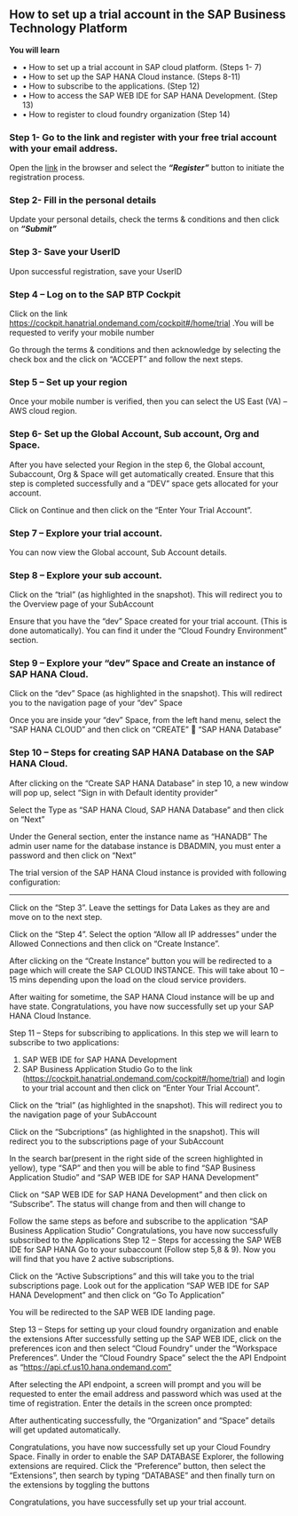 ## How to set up a trial account in the SAP Business Technology Platform

**You will learn**

- •	How to set up a trial account in SAP cloud platform. (Steps 1- 7)
- •	How to set up the SAP HANA Cloud instance. (Steps 8-11)
- •	How to subscribe to the applications. (Step 12)
- •	How to access the SAP WEB IDE for SAP HANA Development. (Step 13)
- •	How to register to cloud foundry organization (Step 14)

### Step 1- Go to the link and register with your free trial account with your email address. 

Open the [link](https://account.hana.ondemand.com/#/home/welcome) in the browser and select the ***“Register”*** button to initiate the registration process.

 

### Step 2- Fill in the personal details
Update your personal details, check the terms & conditions and then click on ***“Submit”***
 


### Step 3- Save your UserID
Upon successful registration, save your UserID
 

### Step 4 – Log on to the SAP BTP Cockpit  
Click on the link https://cockpit.hanatrial.ondemand.com/cockpit#/home/trial  .You will be requested to verify your mobile number
 
Go through the terms & conditions and then acknowledge by selecting the check box and the click on “ACCEPT” and follow the next steps.

 

 
### Step 5 – Set up your region
 Once your mobile number is verified, then you can select the US East (VA) – AWS cloud  region. 

### Step 6- Set up the Global Account, Sub account, Org and Space.
 After you have selected your Region in the step 6, the Global account, Subaccount, Org & Space will get automatically created.
Ensure that this step is completed successfully and a “DEV” space gets allocated for your account.
 
Click on Continue and then click on the “Enter Your Trial Account”.  
 

### Step 7 – Explore your trial account.
You can now view the Global account, Sub Account details. 
 
 
### Step 8 – Explore your sub account.
Click on the “trial” (as highlighted in the snapshot). This will redirect you to the Overview page of your SubAccount 
 

Ensure that you have the “dev” Space created for your trial account. (This is done automatically). You can find it under the “Cloud Foundry Environment” section.
 

### Step 9 – Explore your “dev” Space and Create an instance of SAP HANA Cloud.
Click on the “dev” Space (as highlighted in the snapshot). This will redirect you to the navigation page of your “dev” Space
 

Once you are inside your “dev” Space, from the left hand menu, select the “SAP HANA CLOUD” and then click on “CREATE”  “SAP HANA Database”
 

 
### Step 10 – Steps for creating SAP HANA Database on the SAP HANA Cloud.
After clicking on the “Create SAP HANA Database” in step 10, a new window will pop up, select “Sign in with Default identity provider”
 
Select the Type as “SAP HANA Cloud, SAP HANA Database” and then click on “Next”
 

Under the General section, enter the instance name as “HANADB”
The admin user name for the database instance is DBADMIN, you must enter a password and then click on “Next”
 

The trial version of the SAP HANA Cloud instance is provided with following configuration: 
 


 

 
 

 
 

 

 

***********************************************************************************
Click on the “Step 3”. Leave the settings for Data Lakes as they are and move on to the next step.
 
Click on the “Step 4”.  Select the option “Allow all IP addresses” under the Allowed Connections and then click on “Create Instance”. 
 

After clicking on the “Create Instance” button you will be redirected to a page which will create the SAP CLOUD INSTANCE. This will take about 10 – 15 mins depending upon the load on the cloud service providers.

 
After waiting for sometime, the SAP HANA Cloud instance will be up and have  state.
Congratulations, you have now successfully set up your SAP HANA Cloud Instance.
 

Step 11 – Steps for subscribing to applications.
In this step we will learn to subscribe to two applications:
1. SAP WEB IDE for SAP HANA Development
2. SAP Business Application Studio
Go to the link (https://cockpit.hanatrial.ondemand.com/cockpit#/home/trial) and login to your trial account and then click on “Enter Your Trial Account”.
 
Click on the “trial” (as highlighted in the snapshot). This will redirect you to the navigation page of your SubAccount 
 

Click on the “Subcriptions” (as highlighted in the snapshot). This will redirect you to the subscriptions  page of your SubAccount 
 
 
 
 
In the search bar(present in the right side of the screen highlighted in yellow), type “SAP” and then you will be able to find “SAP Business Application Studio” and “SAP WEB IDE for SAP HANA Development”

 
Click on “SAP WEB IDE for SAP HANA Development” and then click on “Subscribe”. The status will change from  and then will change to  
 
Follow the same steps as before and subscribe to the application “SAP Business Application Studio”
Congratulations, you have now successfully subscribed to the Applications
Step 12 – Steps for accessing the SAP WEB IDE for SAP HANA
Go to your subaccount (Follow step 5,8 & 9). Now you will find that you have 2 active subscriptions.
 

Click on the “Active Subscriptions” and this will take you to the trial subscriptions page. Look out for the application “SAP WEB IDE for SAP HANA Development” and then click on “Go To Application”
 
You will be redirected to the SAP WEB IDE landing page.
 
Step 13 – Steps for setting up your cloud foundry organization and enable the extensions
After successfully setting up the SAP WEB IDE, click on the preferences icon   and then select “Cloud Foundry” under the “Workspace Preferences”.
Under the “Cloud Foundry Space” select the the API Endpoint as “https://api.cf.us10.hana.ondemand.com”
 
After selecting the API endpoint, a screen will prompt and you will be requested to enter the email address and password which was used at the time of registration. Enter the details in the screen once prompted:
 
After authenticating successfully, the “Organization” and “Space” details will get updated automatically.
 
Congratulations, you have now successfully set up your Cloud Foundry Space.
Finally in order to enable the SAP DATABASE Explorer, the following extensions are required.
Click the “Preference” button, then select the “Extensions”, then search by typing “DATABASE” and then finally turn on the extensions by toggling the buttons

 
Congratulations, you have successfully set up your trial account.
